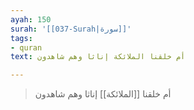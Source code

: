 ```yaml
---
ayah: 150
surah: '[[037-Surah|سورة]]'
tags:
- quran
text: أم خلقنا الملائكة إناثا وهم شاهدون

---
```

> أم خلقنا [[الملائكة]] إناثا وهم شاهدون
